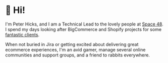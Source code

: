# 👋  Hi! 

I'm Peter Hicks, and I am a Technical Lead to the lovely people at 
[Space 48](https://www.space48.com/). I spend my  days looking after BigCommerce 
and Shopify projects for some [fantastic clients](https://www.space48.com/work/).

When not buried in Jira or getting excited about delivering great ecommerce
experiences, I'm an avid gamer, manage several online communities and support 
groups, and a friend to rabbits everywhere.
